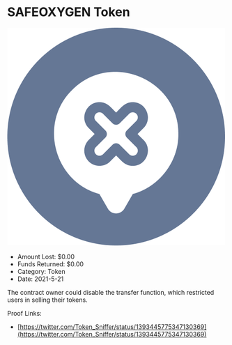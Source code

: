 # SAFEOXYGEN Token
![SAFEOXYGEN Token](/rektimages/SAFEOXYGEN-Token.png)
- Amount Lost: $0.00
- Funds Returned: $0.00
- Category: Token
- Date: 2021-5-21

The contract owner could disable the transfer function, which restricted users in selling their tokens.


Proof Links:
- [https://twitter.com/Token_Sniffer/status/1393445775347130369](https://twitter.com/Token_Sniffer/status/1393445775347130369)


